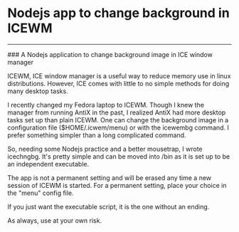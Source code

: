 # Nodejs app to change background in ICEWM
<hr/>
### A Nodejs application to change background image in ICE window manager
<p>ICEWM, ICE window manager is a useful way to reduce memory use in linux 
distributions.  However, ICE comes with little to no simple methods for doing many desktop tasks.</p>
<p>I recently changed my Fedora laptop to ICEWM. Though I knew the manager from running AntiX in the past, I realized AntiX had more desktop tasks set up than plain ICEWM.  One can change the background image in a configuration file ($HOME/.icwem/menu) or with the icewembg command. I prefer something simpler than a long complicated command.</p>
<p>So, needing some Nodejs practice and a better mousetrap, I wrote icechngbg.  It's pretty simple and can be moved into /bin as it is set up to be an independent executable.</p>
<p>The app is not a permanent setting and will be erased any time a new session of ICEWM is started.  For a permanent setting, place your choice in the "menu" config file.</p>
<p>If you just want the executable script, it is the one without an ending.</p>
<p>As always, use at your own risk.</p>